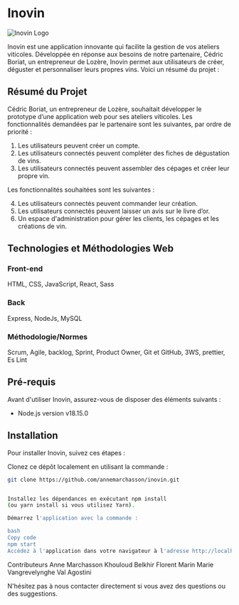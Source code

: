 # Inovin

![Inovin Logo](https://i.ibb.co/Ltb0P32/logo-Plan-de-travail-1.png)

Inovin est une application innovante qui facilite la gestion de vos ateliers viticoles. Développée en réponse aux besoins de notre partenaire, Cédric Boriat, un entrepreneur de Lozère, Inovin permet aux utilisateurs de créer, déguster et personnaliser leurs propres vins. Voici un résumé du projet :

## Résumé du Projet

Cédric Boriat, un entrepreneur de Lozère, souhaitait développer le prototype d’une application web pour ses ateliers viticoles. Les fonctionnalités demandées par le partenaire sont les suivantes, par ordre de priorité :

1. Les utilisateurs peuvent créer un compte.
2. Les utilisateurs connectés peuvent compléter des fiches de dégustation de vins.
3. Les utilisateurs connectés peuvent assembler des cépages et créer leur propre vin.

Les fonctionnalités souhaitées sont les suivantes :

4. Les utilisateurs connectés peuvent commander leur création.
5. Les utilisateurs connectés peuvent laisser un avis sur le livre d’or.
6. Un espace d'administration pour gérer les clients, les cépages et les créations de vin.


## Technologies et Méthodologies Web

### Front-end

HTML,
CSS,
JavaScript,
React,
Sass

### Back
Express,
NodeJs,
MySQL

### Méthodologie/Normes
Scrum,
Agile,
backlog,
Sprint,
Product Owner,
Git et GitHub,
3WS,
prettier, 
Es Lint


## Pré-requis

Avant d'utiliser Inovin, assurez-vous de disposer des éléments suivants :

- Node.js version v18.15.0



## Installation

Pour installer Inovin, suivez ces étapes :

 Clonez ce dépôt localement en utilisant la commande :

```bash
git clone https://github.com/annemarchasson/inovin.git


Installez les dépendances en exécutant npm install 
(ou yarn install si vous utilisez Yarn).

Démarrez l'application avec la commande :

bash
Copy code
npm start
Accédez à l'application dans votre navigateur à l'adresse http://localhost:3000.
```

Contributeurs
Anne Marchasson 
Khouloud Belkhir
Florent Marin
Marie Vangrevelynghe
Val Agostini

N'hésitez pas à nous contacter directement si vous avez des questions ou des suggestions.
